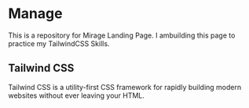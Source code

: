# Manage

This is a repository for Mirage Landing Page. I ambuilding this page to practice my TailwindCSS Skills.

## Tailwind CSS

Tailwind CSS is a utility-first CSS framework for rapidly building modern websites without ever leaving your HTML.
